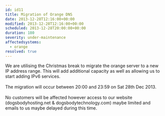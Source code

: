 ```yaml
---
id: id11
title: Migration of Orange DNS
date: 2013-12-28T12:16:00+00:00
modified: 2013-12-28T12:16:00+00:00
scheduled: 2013-12-28T20:00:00+00:00
duration: 180
severity: under-maintenance
affectedsystems:
  - orange
resolved: true
---
```


We are utilising the Christmas break to migrate the orange server to a new IP address range. This will add additional capacity as well as allowing us to start adding IPv6 services.<br /><br />The migration will occur between 20:00 and 23:59 on Sat 28th Dec 2013.<br /><br />No customers will be affected however access to our website (dogsbodyhosting.net & dogsbodytechnology.com) maybe limited and emails to us maybe delayed during this time.

